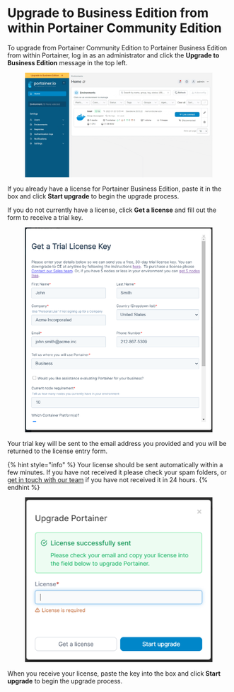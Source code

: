 # Upgrade to Business Edition from within Portainer Community Edition

To upgrade from Portainer Community Edition to Portainer Business Edition from within Portainer, log in as an administrator and click the **Upgrade to Business Edition** message in the top left.

<figure><img src="../../../.gitbook/assets/2.17-upgrade-tobe-inapp.gif" alt=""><figcaption></figcaption></figure>

If you already have a license for Portainer Business Edition, paste it in the box and click **Start upgrade** to begin the upgrade process.

If you do not currently have a license, click **Get a license** and fill out the form to receive a trial key.

<figure><img src="../../../.gitbook/assets/2.17-upgrade-tobe-inapp-licenseform.png" alt=""><figcaption></figcaption></figure>

Your trial key will be sent to the email address you provided and you will be returned to the license entry form.

{% hint style="info" %}
Your license should be sent automatically within a few minutes. If you have not received it please check your spam folders, or [get in touch with our team](mailto:success@portainer.io) if you have not received it in 24 hours.
{% endhint %}

<figure><img src="../../../.gitbook/assets/2.17-upgrade-tobe-inapp-licensesent.png" alt=""><figcaption></figcaption></figure>

When you receive your license, paste the key into the box and click **Start upgrade** to begin the upgrade process.

